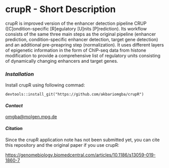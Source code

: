 # **crupR - Short Description**   

crupR is improved version of the enhancer detection pipeline CRUP ([C]ondition-specific [R]egulatory [U]nits [P]rediction). Its workflow consists of the same three main steps as the original pipeline (enhancer prediction, condition-specific enhancer detection, target gene detection) and an additional pre-preapring step (normalization). It uses different layers of epigenetic information in the form of ChIP-seq data from histone modification to provide a comprehensive list of regulatory units
consisting of dynamically changing enhancers and target genes.

### *Installation*
Install crupR using following commad:

```
devtools::install_git("https://github.com/akbariomgba/crupR")
```


#### *Contact*

omgba@molgen.mpg.de

#### *Citation*

Since the crupR application note has not been submitted yet, you can cite this repository and the original paper if you use crupR:

https://genomebiology.biomedcentral.com/articles/10.1186/s13059-019-1860-7
